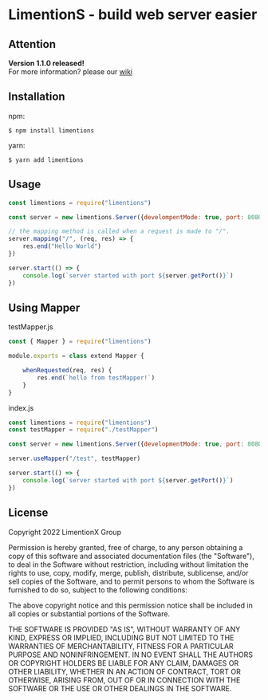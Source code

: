 # LimentionS - build web server easier

## Attention
**Version 1.1.0 released!**  
For more information? please our [wiki](https://github.com/LimentionXGroup/LimentionS/wiki)

## Installation
npm:
```shell
$ npm install limentions
```
yarn:
```shell
$ yarn add limentions
```
## Usage
```javascript
const limentions = require("limentions")

const server = new limentions.Server({develompentMode: true, port: 8080})

// the mapping method is called when a request is made to "/".
server.mapping("/", (req, res) => {
    res.end("Hello World")
})

server.start(() => {
    console.log(`server started with port ${server.getPort()}`)
})
```
## Using Mapper
testMapper.js
```javascript
const { Mapper } = require("limentions")

module.exports = class extend Mapper {

    whenRequested(req, res) {
        res.end(`hello from testMapper!`)
    }
}
```
index.js
```javascript
const limentions = require("limentions")
const testMapper = require("./testMapper")

const server = new limentions.Server({developmentMode: true, port: 8080})

server.useMapper("/test", testMapper)

server.start(() => {
    console.log(`server started with port ${server.getPort()}`)
})
```

## License
Copyright 2022 LimentionX Group


Permission is hereby granted, free of charge, to any person obtaining a copy of this software and associated documentation files
(the "Software"), to deal in the Software without restriction, including without limitation the rights to use, copy, modify, merge,
publish, distribute, sublicense, and/or sell copies of the Software, and to permit persons to whom the Software is furnished to do so,
subject to the following conditions:

The above copyright notice and this permission notice shall be included in all copies or substantial portions of the Software.

THE SOFTWARE IS PROVIDED "AS IS", WITHOUT WARRANTY OF ANY KIND, EXPRESS OR IMPLIED, INCLUDING BUT NOT LIMITED TO
THE WARRANTIES OF MERCHANTABILITY, FITNESS FOR A PARTICULAR PURPOSE AND NONINFRINGEMENT. IN NO EVENT SHALL THE
AUTHORS OR COPYRIGHT HOLDERS BE LIABLE FOR ANY CLAIM, DAMAGES OR OTHER LIABILITY, WHETHER IN AN ACTION OF
CONTRACT, TORT OR OTHERWISE, ARISING FROM, OUT OF OR IN CONNECTION WITH THE SOFTWARE OR THE USE OR OTHER
DEALINGS IN THE SOFTWARE.